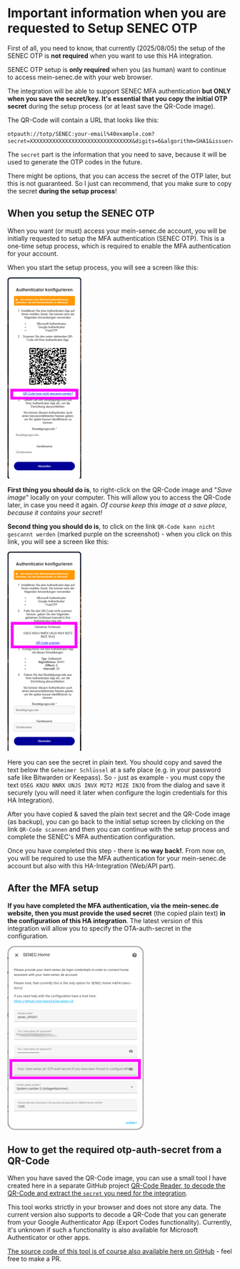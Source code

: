 # Important information when you are requested to Setup SENEC OTP

First of all, you need to know, that currently (2025/08/05) the setup of the SENEC OTP is __not required__ when you want to use this HA integration.

SENEC OTP setup is __only required__ when you (as human) want to continue to access mein-senec.de with your web browser.

The integration will be able to support SENEC MFA authentication __but ONLY when you save the secret/key. It's essential that you copy the initial OTP secret__ during the setup process (or at least save the QR-Code image).

The QR-Code will contain a URL that looks like this:
```
otpauth://totp/SENEC:your-email%40example.com?secret=XXXXXXXXXXXXXXXXXXXXXXXXXXXXXXXX&digits=6&algorithm=SHA1&issuer=SENEC&period=30
```
The `secret` part is the information that you need to save, because it will be used to generate the OTP codes in the future.

There might be options, that you can access the secret of the OTP later, but this is not guaranteed. So I just can recommend, that you make sure to copy the secret __during the setup process__!

## When you setup the SENEC OTP

When you want (or must) access your mein-senec.de account, you will be initially requested to setup the MFA authentication (SENEC OTP). This is a one-time setup process, which is required to enable the MFA authentication for your account.

When you start the setup process, you will see a screen like this:

![screenshot_tokens](../images/otp003.png)

__First thing you should do is__, to right-click on the QR-Code image and "_Save image_" locally on your computer. This will allow you to access the QR-Code later, in case you need it again. _Of course keep this image at a save place, because it contains your secret!_

__Second thing you should do is__, to click on the link `QR-Code kann nicht gescannt werden` (marked purple on the screenshot) - when you click on this link, you will see a screen like this:

![screenshot_tokens](../images/otp004.png)

Here you can see the secret in plain text. You should copy and saved the text below the `Geheimer Schlüssel` at a safe place (e.g. in your password safe like Bitwarden or Keepass). So - just as example - you must copy the text `O5EG KN2U NNRX UNJS INVX M2T2 MIZE INJQ` from the dialog and save it securely (you will need it later when configure the login credentials for this HA Integration).

After you have copied & saved the plain text secret and the QR-Code image (as backup), you can go back to the initial setup screen by clicking on the link `QR-Code scannen` and then you can continue with the setup process and complete the SENEC's MFA authentication configuration.

Once you have completed this step - there is __no way back!__. From now on, you will be required to use the MFA authentication for your mein-senec.de account but also with this HA-Integration (Web/API part).

## After the MFA setup

__If you have completed the MFA authentication, via the mein-senec.de website, then you must provide the used secret__ (the copied plain text) __in the configuration of this HA integration__. The latest version of this integration will allow you to specify the OTA-auth-secret in the configuration.

![screenshot_tokens](../images/otp005.png)

## How to get the required otp-auth-secret from a QR-Code

When you have saved the QR-Code image, you can use a small tool I have created here in a separate GitHub project [QR-Code Reader, to decode the QR-Code and extract the `secret` you need for the integration](https://marq24.github.io/qr-code-decoder/).

This tool works strictly in your browser and does not store any data. The current version also supports to decode a QR-Code that you can generate from your Google Authenticator App (Export Codes functionality). Currently, it's unknown if such a functionality is also available for Microsoft Authenticator or other apps.

[The source code of this tool is of course also available here on GitHub](https://github.com/marq24/qr-code-decoder) - feel free to make a PR.
